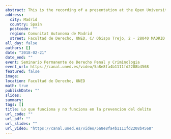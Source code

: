 ```yaml
---
abstract: This is the recording of a presentation at the Open University of Spain on crime prevention policy.
address:
  city: Madrid
  country: Spain
  postcode: ""
  region: Comunitat Autonoma de Madrid
  street: Facultad de Derecho, UNED, C/ Obispo Trejo, 2 - 28040 MADRID
all_day: false
authors: []
date: "2018-02-21"
date_end: ""
event: Seminario Permanente de Derecho Penal y Criminologia
event_url: https://canal.uned.es/video/5a8e8fa4b1111fd2208b4568
featured: false
image:
location: Facultad de Derecho, UNED
math: true
publishDate: ""
slides: 
summary: 
tags: []
title: Lo que funciona y no funciona en la prevencion del delito
url_code: ""
url_pdf: ""
url_slides: ""
url_video: "https://canal.uned.es/video/5a8e8fa4b1111fd2208b4568"
---
```




